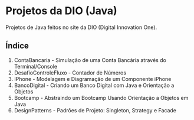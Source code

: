 # Projetos da DIO (Java)
Projetos de Java feitos no site da DIO (Digital Innovation One).

## Índice

1. ContaBancaria - Simulação de uma Conta Bancária através do Terminal/Console
2. DesafioControleFluxo - Contador de Números
3. IPhone - Modelagem e Diagramação de um Componente iPhone
4. BancoDigital - Criando um Banco Digital com Java e Orientação a Objetos 
5. Bootcamp - Abstraindo um Bootcamp Usando Orientação a Objetos em Java
6. DesignPatterns - Padrões de Projeto: Singleton, Strategy e Facade